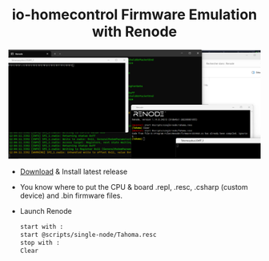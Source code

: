 <div align="center" width="100%">

# io-homecontrol Firmware Emulation with Renode

![renode sreenshot](renode.png)

</div>

- [Download](https://github.com/renode/renode/releases) & Install latest release
- You know where to put the CPU & board .repl, .resc, .csharp (custom device) and .bin firmware files.

- Launch Renode
  ``` text
  start with :
  start @scripts/single-node/Tahoma.resc
  stop with :
  Clear
  ```
